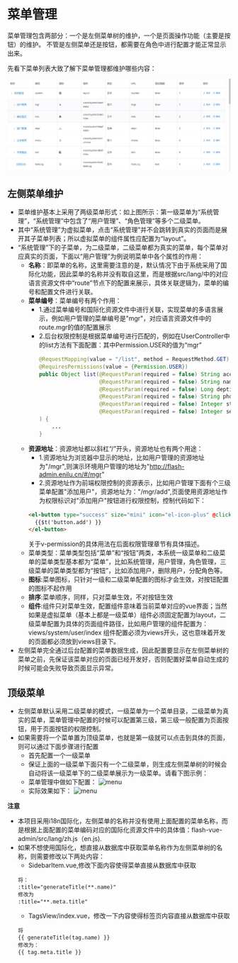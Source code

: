 # 菜单管理

菜单管理包含两部分：一个是左侧菜单树的维护，一个是页面操作功能（主要是按钮）的维护。
不管是左侧菜单还是按钮，都需要在角色中进行配置才能正常显示出来。

先看下菜单列表大致了解下菜单管理都维护哪些内容：

![menu](./img/menu.jpg)

## 左侧菜单维护
- 菜单维护基本上采用了两级菜单形式：如上图所示：第一级菜单为“系统管理”，“系统管理”中包含了“用户管理”、“角色管理”等多个二级菜单。
- 其中“系统管理”为虚拟菜单，点击“系统管理”并不会跳转到真实的页面而是展开其子菜单列表；所以虚拟菜单的组件属性应配置为“layout”。
- “系统管理”下的子菜单，为二级菜单，二级菜单都为真实的菜单，每个菜单对应真实的页面，下面以“用户管理”为例说明菜单中各个属性的作用：
  - **名称**：即菜单的名称，这里需要注意的是，默认情况下由于系统采用了国际化功能，因此菜单的名称并没有取自这里，而是根据src/lang/中的对应语言资源文件中“route”节点下的配置来展示，具体关联逻辑为，菜单的编号和配置文件进行关联。
  - **菜单编号**：菜单编号有两个作用：
    - 1.通过菜单编号和国际化资源文件中进行关联，实现菜单的多语言展示，例如用户管理的菜单编号是"mgr"，对应语言资源文件中的route.mgr的值的配置展示
    - 2.后台权限控制是根据菜单编号进行匹配的，例如在UserController中的list方法有下面配置：其中Permission.USER的值为“mgr”
      ```java
      @RequestMapping(value = "/list", method = RequestMethod.GET)
      @RequiresPermissions(value = {Permission.USER})
      public Object list(@RequestParam(required = false) String account,
                         @RequestParam(required = false) String name,
                         @RequestParam(required = false) Long deptid,
                         @RequestParam(required = false) String phone,
                         @RequestParam(required = false) Integer status,
                         @RequestParam(required = false) Integer sex
      ) {
          ...
      }
      ```
  - **资源地址**：资源地址都以斜杠“/”开头，资源地址也有两个用途：
    - 1.资源地址为浏览器中显示的地址，比如用户管理的资源地址为"/mgr",则演示环境用户管理的地址为"http://flash-admin.enilu.cn/#/mgr"
    - 2.资源地址作为前端权限控制的资源表示，比如用户管理下面有个三级菜单配置"添加用户"，资源地址为："/mgr/add",页面使用资源地址作为权限标识对"添加用户"按钮进行权限控制，控制代码如下：
    ```html
    <el-button type="success" size="mini" icon="el-icon-plus" @click.native="add" v-permission="['/mgr/add']">
      {{$t('button.add') }}
    </el-button>
    ```
      关于v-permission的具体用法在后面权限管理章节有具体描述。
  - 菜单类型：菜单类型包括“菜单”和“按钮”两类，本系统一级菜单和二级菜单的菜单类型基本都为“菜单”，比如系统管理，用户管理，角色管理，三级菜单的菜单类型都为“按钮”，比如添加用户，删除用户，分配角色等。
  - **图标**:菜单图标，只针对一级和二级菜单配置的图标才会生效，对按钮配置的图标不起作用
  - **排序**:菜单顺序，同样，只对菜单生效，不对按钮生效
  - **组件**:组件只对菜单生效，配置组件意味着当前菜单对应的vue界面；当然如果是虚拟菜单（基本上都是一级菜单）组件必须固定配置为layout，二级菜单配置为具体的页面组件路径，比如用户管理的组件配置为：views/system/user/index 组件配置必须为views开头，这也意味着开发的页面都必须放到views目录下。
- 左侧菜单完全通过后台配置的菜单数据生成，因此配置要显示在左侧菜单树的菜单之前，先保证该菜单对应的页面已经开发好，否则配置好菜单自动生成的时候可能会失败导致页面显示异常。

## 顶级菜单
- 左侧菜单默认采用二级菜单的模式，一级菜单为一个菜单目录，二级菜单为真实的菜单，菜单管理中配置的时候可以配置第三级，第三级一般配置为页面按钮，用于页面按钮的权限控制。
- 如果需要将一个菜单置为顶级菜单，也就是第一级就可以点击到具体的页面，则可以通过下面步骤进行配置
    - 首先配置一个一级菜单
    - 保证上面的一级菜单下面只有一个二级菜单，则生成左侧菜单树的时候会自动将该一级菜单下的二级菜单展示为一级菜单。请看下图示例：
    - 菜单管理中做如下配置：
    ![menu](./img/topmenu1.png)
    - 实际效果如下：
    ![menu](./img/topmenu2.png)

**注意**
- 本项目采用i18n国际化，左侧菜单的名称并没有使用上面配置的菜单名称，而是根据上面配置的菜单编码对应的国际化资源文件中的具体值：flash-vue-admin/src/lang/zh.js（en.js).
- 如果不想使用国际化，想直接从数据库中获取菜单名称作为左侧菜单树的名称，则需要修改以下两处内容：
    - SidebarItem.vue,修改下面内容使得菜单直接从数据库中获取
    ```vuejs
    将：
    :title="generateTitle(**.name)" 
    修改为
    :title="**.meta.title" 
    ```
    - TagsView/index.vue，修改一下内容使得标签页内容直接从数据库中获取
    ```vuejs
    将
    {{ generateTitle(tag.name) }}
    修改为：
    {{ tag.meta.title }}
    ```